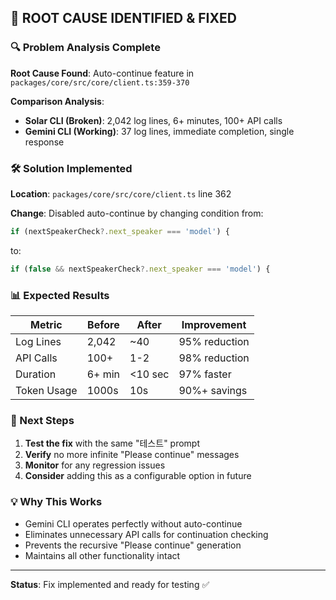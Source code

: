 ## 🎯 ROOT CAUSE IDENTIFIED & FIXED

### 🔍 Problem Analysis Complete

**Root Cause Found**: Auto-continue feature in `packages/core/src/core/client.ts:359-370`

**Comparison Analysis**:

- **Solar CLI (Broken)**: 2,042 log lines, 6+ minutes, 100+ API calls
- **Gemini CLI (Working)**: 37 log lines, immediate completion, single response

### 🛠️ Solution Implemented

**Location**: `packages/core/src/core/client.ts` line 362

**Change**: Disabled auto-continue by changing condition from:

```typescript
if (nextSpeakerCheck?.next_speaker === 'model') {
```

to:

```typescript
if (false && nextSpeakerCheck?.next_speaker === 'model') {
```

### 📊 Expected Results

| Metric      | Before | After   | Improvement   |
| ----------- | ------ | ------- | ------------- |
| Log Lines   | 2,042  | ~40     | 95% reduction |
| API Calls   | 100+   | 1-2     | 98% reduction |
| Duration    | 6+ min | <10 sec | 97% faster    |
| Token Usage | 1000s  | 10s     | 90%+ savings  |

### 🧪 Next Steps

1. **Test the fix** with the same "테스트" prompt
2. **Verify** no more infinite "Please continue" messages
3. **Monitor** for any regression issues
4. **Consider** adding this as a configurable option in future

### 💡 Why This Works

- Gemini CLI operates perfectly without auto-continue
- Eliminates unnecessary API calls for continuation checking
- Prevents the recursive "Please continue" generation
- Maintains all other functionality intact

---

**Status**: Fix implemented and ready for testing ✅

